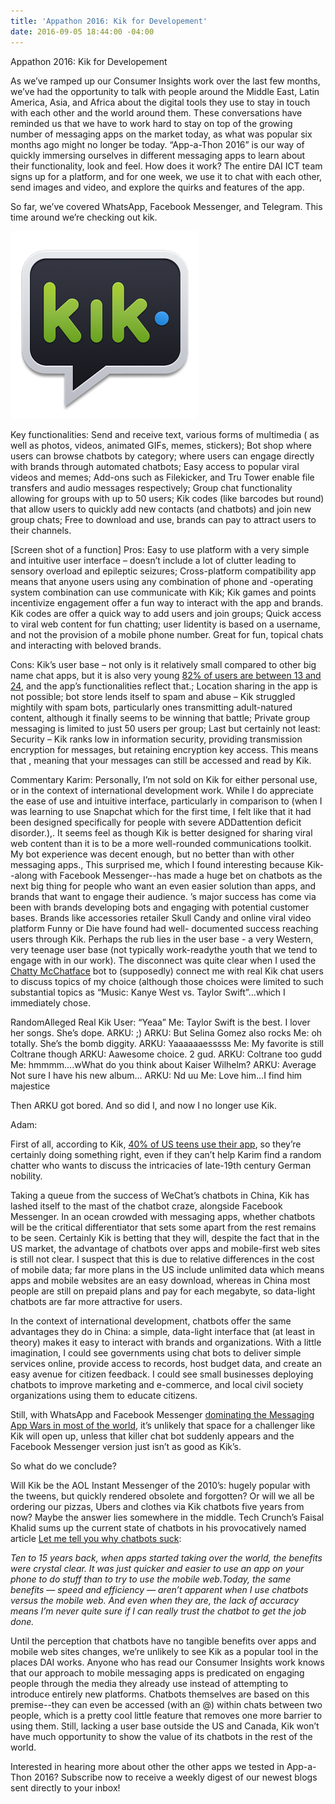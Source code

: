 ```yaml
---
title: 'Appathon 2016: Kik for Developement'
date: 2016-09-05 18:44:00 -04:00
---
```


Appathon 2016: Kik for Developement

As we’ve ramped up our Consumer Insights work over the last few months, we’ve had the opportunity to talk with people around the Middle East, Latin America, Asia, and Africa about the digital tools they use to stay in touch with each other and the world around them. These conversations have reminded us that we have to work hard to stay on top of the growing number of messaging apps on the market today, as what was popular six months ago might no longer be today. “App-a-Thon 2016” is our way of quickly immersing ourselves in different messaging apps to learn about their functionality, look and feel. How does it work? The entire DAI ICT team signs up for a platform, and for one week, we use it to chat with each other, send images and video, and explore the quirks and features of the app.

So far, we’ve covered WhatsApp, Facebook Messenger, and Telegram. This time around we’re checking out kik.

<!--more-->

![unnamed.png](/uploads/unnamed.png)

Key functionalities:
Send and receive text, various forms of multimedia ( as well as photos, videos, animated GIFs, memes, stickers); Bot shop where users can browse chatbots by category;  where users can engage directly with brands through automated chatbots; Easy access to popular viral videos and memes; Add-ons such as Filekicker, and Tru Tower enable file transfers and audio messages respectively; Group chat functionality allowing for groups with up to 50 users; Kik codes (like barcodes but round) that allow users to quickly add new contacts (and chatbots) and join new group chats; Free to download and use, brands can pay to attract users to their channels. 

 [Screen shot of a function]
Pros:
Easy to use platform with a very simple and intuitive user interface – doesn’t include a lot of clutter leading to sensory overload and epileptic seizures; Cross-platform compatibility app means that anyone users using any combination of phone and -operating system combination can use communicate with Kik; Kik games and points incentivize engagement offer a fun way to interact with the app and brands. Kik codes are offer a quick way to add users and join groups; Quick access to viral web content for fun chatting; user Iidentity is based on a username,  and not the provision of a mobile phone number. Great for fun, topical chats and interacting with beloved brands. 
 
Cons:
Kik’s user base – not only is it relatively small compared to other big name chat apps, but it is also very young [82% of users are between 13 and 24](https://www.kik.com/assets/Uploads/Kik-200M-One-Pager.pdf), and the app’s functionalities reflect that.; Location sharing in the app is not possible; bot store lends itself to spam and abuse – Kik struggled mightily with spam bots, particularly ones transmitting adult-natured content, although it finally seems to be winning that battle; Private group messaging is limited to just 50 users per group; Last but certainly not least: Security – Kik ranks low in information security, providing transmission encryption for messages, but retaining encryption key access. This means that , meaning that your messages can still be accessed and read by Kik.

Commentary
Karim:
Personally, I’m not sold on Kik for either personal use, or in the context of international development work. While I do appreciate the ease of use and intuitive interface, particularly in comparison to  (when I was learning to use Snapchat which for the first time, I felt like that it had been designed specifically for people with severe ADDattention deficit disorder.),.  It seems feel as though Kik is better designed for sharing viral web content than it is to be a more well-rounded communications toolkit. My bot experience was decent enough, but no better than with other messaging apps., This surprised me, which I found interesting because Kik--along with Facebook Messenger--has made a huge bet on chatbots as the next big thing for people who want an even easier solution than apps, and brands that want to engage their audience. ’s major success has come via been with brands developing bots and engaging with potential customer bases. Brands like accessories retailer Skull Candy and online viral video platform Funny or Die have found had well- documented success reaching users through Kik. Perhaps the rub lies in the user base - a very Western, very teenage user base (not typically work-readythe  youth that we tend to engage with in our work).  The disconnect was quite clear when I used the [Chatty McChatface](http://www.chattymcchatface.com/) bot to (supposedly) connect me with real Kik chat users to discuss topics of my choice (although those choices were limited to such substantial topics as  “Music: Kanye West vs. Taylor Swift”...which I immediately chose.

RandomAlleged Real Kik User: “Yeaa”
Me: Taylor Swift is the best. I lover her songs. She’s dope.
ARKU: ;)
ARKU: But Selina Gomez also rocks
Me: oh totally. She’s the bomb diggity.
ARKU: Yaaaaaaesssss
Me: My favorite is still Coltrane though
ARKU: Aawesome choice. 2 gud.
ARKU: Coltrane too gudd
Me: hmmmm….wWhat do you think about Kaiser Wilhelm?
ARKU: Average Not sure I have his new album...
ARKU: Nd uu
Me: Love him...I find him majestice

Then ARKU got bored. And so did I, and now I no longer use Kik.

Adam: 

First of all, according to Kik, [40% of US teens use their app](https://blog.kik.com/2015/05/13/when-teens-use-kik/), so they’re certainly doing something right, even if they can’t help Karim find a random chatter who wants to discuss the intricacies of late-19th century German nobility. 

Taking a queue from the success of WeChat’s chatbots in China, Kik has lashed itself to the mast of the chatbot craze, alongside Facebook Messenger. In an ocean crowded with messaging apps, whether chatbots will be the critical differentiator that sets some apart from the rest remains to be seen. Certainly Kik is betting that they will, despite the fact that in the US market, the advantage of chatbots over apps and mobile-first web sites is still not clear. I suspect that this is due to relative differences in the cost of mobile data; far more plans in the US include unlimited data which means apps and mobile websites are an easy download, whereas in China most people are still on prepaid plans and pay for each megabyte, so data-light chatbots are far more attractive for users. 

In the context of international development, chatbots offer the same advantages they do in China: a simple, data-light interface that (at least in theory) makes it easy to interact with brands and organizations. With a little imagination, I could see governments using chat bots to deliver simple services online, provide access to records, host budget data, and create an easy avenue for citizen feedback. I could see small businesses deploying chatbots to improve marketing and e-commerce, and local civil society organizations using them to educate citizens. 

Still, with WhatsApp and Facebook Messenger [dominating the Messaging App Wars in most of the world](https://www.similarweb.com/blog/worldwide-messaging-apps), it’s unlikely that space for a challenger like Kik will open up, unless that killer chat bot suddenly appears and the Facebook Messenger version just isn’t as good as Kik’s. 
 
So what do we conclude?
 
Will Kik be the AOL Instant Messenger of the 2010’s: hugely popular with the tweens, but quickly rendered obsolete and forgotten? Or will we all be ordering our pizzas, Ubers and clothes via Kik chatbots five years from now? Maybe the answer lies somewhere in the middle. Tech Crunch’s Faisal Khalid sums up the current state of chatbots in his provocatively named article [Let me tell you why chatbots suck](https://techcrunch.com/2016/05/29/why-do-chatbots-suck/): 

*Ten to 15 years back, when apps started taking over the world, the benefits were crystal clear. It was just quicker and easier to use an app on your phone to do stuff than to try to use the mobile web.Today, the same benefits — speed and efficiency — aren’t apparent when I use chatbots versus the mobile web. And even when they are, the lack of accuracy means I’m never quite sure if I can really trust the chatbot to get the job done.*

Until the perception that chatbots have no tangible benefits over apps and mobile web sites changes, we’re unlikely to see Kik as a popular tool in the places DAI works. Anyone who has read our Consumer Insights work knows that our approach to mobile messaging apps is predicated on engaging people through the media they already use instead of attempting to introduce entirely new platforms. Chatbots themselves are based on this premise--they can even be accessed (with an @) within chats between two people, which is a pretty cool little feature that removes one more barrier to using them. Still, lacking a user base outside the US and Canada, Kik won’t have much opportunity to show the value of its chatbots in the rest of the world. 

 
Interested in hearing more about other the other apps we tested in App-a-Thon 2016? Subscribe now to receive a weekly digest of our newest blogs sent directly to your inbox!
 


